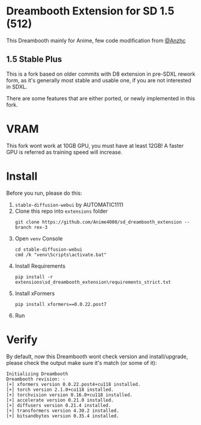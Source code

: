 # Dreambooth Extension for SD 1.5 (512)
This Dreambooth mainly for Anime, few code modification from [@Anzhc](https://github.com/Anzhc/)

## 1.5 Stable Plus  
This is a fork based on older commits with D8 extension in pre-SDXL rework form, as it's generally most stable and usable one, if you are not interested in SDXL.

There are some features that are either ported, or newly implemented in this fork.

# VRAM
This fork wont work at 10GB GPU, you must have at least 12GB! A faster GPU is referred as training speed will increase.

# Install
Before you run, please do this:
1. `stable-diffusion-webui` by AUTOMATIC1111
2. Clone this repo into `extensions` folder
   ```
   git clone https://github.com/Anime4000/sd_dreambooth_extension --branch rex-3
   ```
3. Open `venv` Console
   ```
   cd stable-diffusion-webui
   cmd /k "venv\Scripts\activate.bat"
   ```
4. Install Requirements
   ```
   pip install -r extensions\sd_dreambooth_extension\requirements_strict.txt
   ```
5. Install xFormers
   ```
   pip install xformers==0.0.22.post7
   ```
6. Run

# Verify
By default, now this Dreambooth wont check version and install/upgrade, please check the output make sure it's match (or some of it):
```
Initializing Dreambooth
Dreambooth revision: -
[+] xformers version 0.0.22.post4+cu118 installed.
[+] torch version 2.1.0+cu118 installed.
[+] torchvision version 0.16.0+cu118 installed.
[+] accelerate version 0.21.0 installed.
[+] diffusers version 0.21.4 installed.
[+] transformers version 4.30.2 installed.
[+] bitsandbytes version 0.35.4 installed.
```
